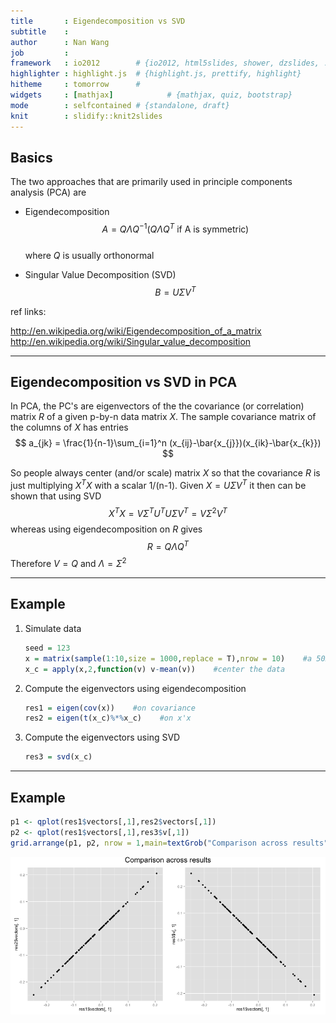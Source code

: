```yaml
--- 
title       : Eigendecomposition vs SVD
subtitle    : 
author      : Nan Wang
job         : 
framework   : io2012        # {io2012, html5slides, shower, dzslides, ...}
highlighter : highlight.js  # {highlight.js, prettify, highlight}
hitheme     : tomorrow      # 
widgets     : [mathjax]            # {mathjax, quiz, bootstrap}
mode        : selfcontained # {standalone, draft}
knit        : slidify::knit2slides
---
```


## Basics
The two approaches that are primarily used in principle components analysis (PCA) are
* Eigendecomposition <br>
$$ A = Q \Lambda Q^{-1} (Q \Lambda Q^T \:\text{if A is symmetric}) $$ <br>
where $Q$ is usually orthonormal

* Singular Value Decomposition (SVD) <br>
$$ B = U \Sigma V^T $$


ref links:

http://en.wikipedia.org/wiki/Eigendecomposition_of_a_matrix <br>
http://en.wikipedia.org/wiki/Singular_value_decomposition

---

## Eigendecomposition vs SVD in PCA
In PCA, the PC's are eigenvectors of the the covariance (or correlation) matrix $R$ of a given p-by-n data matrix $X$. The sample covariance matrix of the columns of $X$ has entries <br>
$$ a_{jk} = \frac{1}{n-1}\sum_{i=1}^n (x_{ij}-\bar{x_{j}})(x_{ik}-\bar{x_{k}}) $$

So people always center (and/or scale) matrix $X$ so that the covariance $R$ is just multiplying $X^TX$ with a scalar 1/(n-1). Given $X=U \Sigma V^T$ it then can be shown that using SVD <br>
$$ X^TX = V \Sigma^T U^TU \Sigma V^T = V\Sigma^2V^T $$
whereas using eigendecomposition on $R$ gives <br>
$$ R = Q \Lambda Q^T$$
Therefore $V = Q$ and $\Lambda = \Sigma^2$

---

## Example

1. Simulate data
    
    ```r
    seed = 123
    x = matrix(sample(1:10,size = 1000,replace = T),nrow = 10)    #a 50x20 matrix
    x_c = apply(x,2,function(v) v-mean(v))    #center the data
    ```

2. Compute the eigenvectors using eigendecomposition
    
    ```r
    res1 = eigen(cov(x))    #on covariance
    res2 = eigen(t(x_c)%*%x_c)    #on x'x
    ```

3. Compute the eigenvectors using SVD
    
    ```r
    res3 = svd(x_c)
    ```

---

## Example




```r
p1 <- qplot(res1$vectors[,1],res2$vectors[,1])
p2 <- qplot(res1$vectors[,1],res3$v[,1])
grid.arrange(p1, p2, nrow = 1,main=textGrob("Comparison across results",gp=gpar(fontsize=20)))
```

![plot of chunk unnamed-chunk-5](assets/fig/unnamed-chunk-5.png) 
